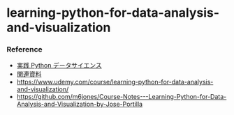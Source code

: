 # learning-python-for-data-analysis-and-visualization

### Reference
 - [実践 Python データサイエンス](https://www.udemy.com/course/python-jp/learn/lecture)
 - [関連資料](http://www.tsjshg.info/udemy/notebooks.html)
 - https://www.udemy.com/course/learning-python-for-data-analysis-and-visualization/
 - https://github.com/m6jones/Course-Notes---Learning-Python-for-Data-Analysis-and-Visualization-by-Jose-Portilla